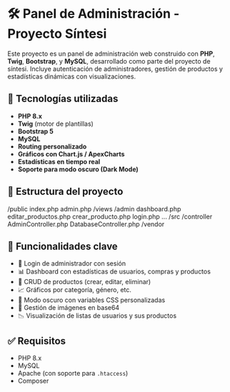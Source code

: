 # 🛠️ Panel de Administración - Proyecto Síntesi

Este proyecto es un panel de administración web construido con **PHP**, **Twig**, **Bootstrap**, y **MySQL**, desarrollado como parte del proyecto de síntesi. Incluye autenticación de administradores, gestión de productos y estadísticas dinámicas con visualizaciones.

## 🚀 Tecnologías utilizadas

- **PHP 8.x**
- **Twig** (motor de plantillas)
- **Bootstrap 5**
- **MySQL**
- **Routing personalizado**
- **Gráficos con Chart.js / ApexCharts**
- **Estadísticas en tiempo real**
- **Soporte para modo oscuro (Dark Mode)**

## 📁 Estructura del proyecto

/public
index.php
admin.php
/views
/admin
dashboard.php
editar_productos.php
crear_producto.php
login.php
...
/src
/controller
AdminController.php
DatabaseController.php
/vendor


## 🧪 Funcionalidades clave

- 🔐 Login de administrador con sesión
- 📊 Dashboard con estadísticas de usuarios, compras y productos
- 🛒 CRUD de productos (crear, editar, eliminar)
- 📈 Gráficos por categoría, género, etc.
- 🌙 Modo oscuro con variables CSS personalizadas
- 📁 Gestión de imágenes en base64
- 📉 Visualización de listas de usuarios y sus productos

## ✅ Requisitos

- PHP 8.x
- MySQL
- Apache (con soporte para `.htaccess`)
- Composer
